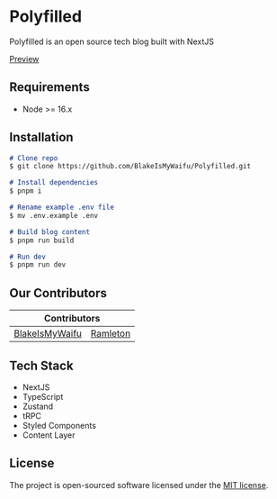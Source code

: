 # Polyfilled

Polyfilled is an open source tech blog built with NextJS

[Preview](https://www.polyfilled.com)

## Requirements

- Node >= 16.x

## Installation

```md
# Clone repo
$ git clone https://github.com/BlakeIsMyWaifu/Polyfilled.git

# Install dependencies
$ pnpm i

# Rename example .env file
$ mv .env.example .env

# Build blog content
$ pnpm run build

# Run dev
$ pnpm run dev
```

## Our Contributors

<table>
  <thead>
    <tr>
      <th colspan="2">
        Contributors
      </th>
    </tr>
  </thead>
  <tr>
    <td align="center">
      <img src="https://github.com/blakeismywaifu.png?size=100" alt="">
      <br />
      <a href="https://github.com/BlakeIsMyWaifu">
        BlakeIsMyWaifu
      </a>
    </td>
    <td align="center">
      <img src="https://github.com/ramleton.png?size=100" alt="">
      <br />
      <a href="https://github.com/ramleton">
        Ramleton
      </a>
    </td>
</table>

## Tech Stack

- NextJS
- TypeScript
- Zustand
- tRPC
- Styled Components
- Content Layer

## License

The project is open-sourced software licensed under the [MIT license](http://opensource.org/licenses/MIT).
